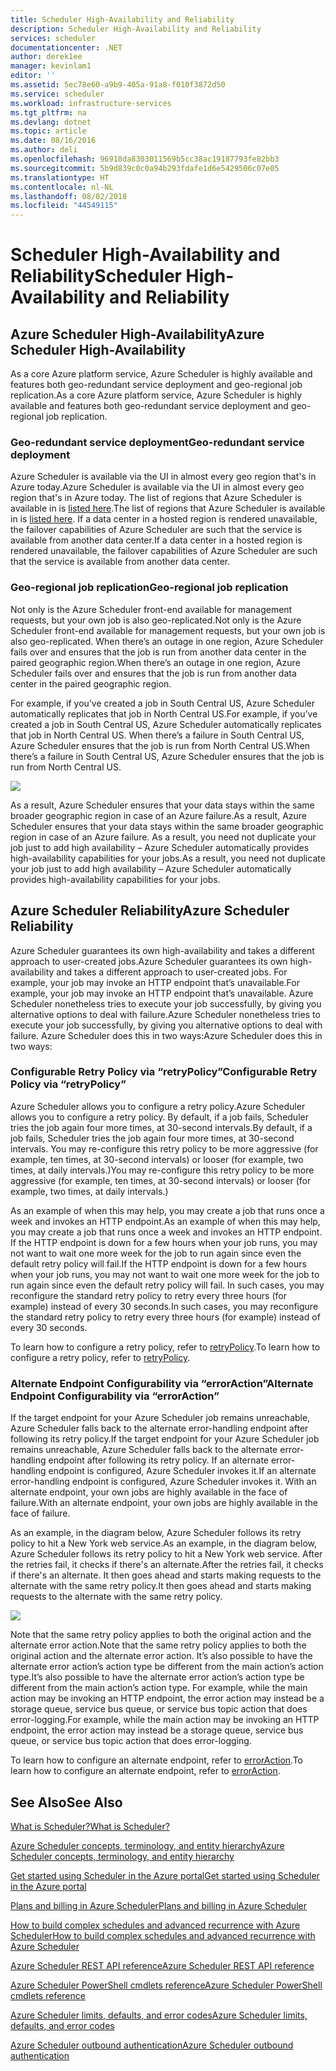 ```yaml
---
title: Scheduler High-Availability and Reliability
description: Scheduler High-Availability and Reliability
services: scheduler
documentationcenter: .NET
author: derek1ee
manager: kevinlam1
editor: ''
ms.assetid: 5ec78e60-a9b9-405a-91a8-f010f3872d50
ms.service: scheduler
ms.workload: infrastructure-services
ms.tgt_pltfrm: na
ms.devlang: dotnet
ms.topic: article
ms.date: 08/16/2016
ms.author: deli
ms.openlocfilehash: 96918da8303011569b5cc38ac19187793fe82bb3
ms.sourcegitcommit: 5b9d839c0c0a94b293fdafe1d6e5429506c07e05
ms.translationtype: HT
ms.contentlocale: nl-NL
ms.lasthandoff: 08/02/2018
ms.locfileid: "44549115"
---
```

# <a name="scheduler-high-availability-and-reliability"></a><span data-ttu-id="eb20b-103">Scheduler High-Availability and Reliability</span><span class="sxs-lookup"><span data-stu-id="eb20b-103">Scheduler High-Availability and Reliability</span></span>
## <a name="azure-scheduler-high-availability"></a><span data-ttu-id="eb20b-104">Azure Scheduler High-Availability</span><span class="sxs-lookup"><span data-stu-id="eb20b-104">Azure Scheduler High-Availability</span></span>
<span data-ttu-id="eb20b-105">As a core Azure platform service, Azure Scheduler is highly available and features both geo-redundant service deployment and geo-regional job replication.</span><span class="sxs-lookup"><span data-stu-id="eb20b-105">As a core Azure platform service, Azure Scheduler is highly available and features both geo-redundant service deployment and geo-regional job replication.</span></span>

### <a name="geo-redundant-service-deployment"></a><span data-ttu-id="eb20b-106">Geo-redundant service deployment</span><span class="sxs-lookup"><span data-stu-id="eb20b-106">Geo-redundant service deployment</span></span>
<span data-ttu-id="eb20b-107">Azure Scheduler is available via the UI in almost every geo region that's in Azure today.</span><span class="sxs-lookup"><span data-stu-id="eb20b-107">Azure Scheduler is available via the UI in almost every geo region that's in Azure today.</span></span> <span data-ttu-id="eb20b-108">The list of regions that Azure Scheduler is available in is [listed here](https://azure.microsoft.com/regions/#services).</span><span class="sxs-lookup"><span data-stu-id="eb20b-108">The list of regions that Azure Scheduler is available in is [listed here](https://azure.microsoft.com/regions/#services).</span></span> <span data-ttu-id="eb20b-109">If a data center in a hosted region is rendered unavailable, the failover capabilities of Azure Scheduler are such that the service is available from another data center.</span><span class="sxs-lookup"><span data-stu-id="eb20b-109">If a data center in a hosted region is rendered unavailable, the failover capabilities of Azure Scheduler are such that the service is available from another data center.</span></span>

### <a name="geo-regional-job-replication"></a><span data-ttu-id="eb20b-110">Geo-regional job replication</span><span class="sxs-lookup"><span data-stu-id="eb20b-110">Geo-regional job replication</span></span>
<span data-ttu-id="eb20b-111">Not only is the Azure Scheduler front-end available for management requests, but your own job is also geo-replicated.</span><span class="sxs-lookup"><span data-stu-id="eb20b-111">Not only is the Azure Scheduler front-end available for management requests, but your own job is also geo-replicated.</span></span> <span data-ttu-id="eb20b-112">When there’s an outage in one region, Azure Scheduler fails over and ensures that the job is run from another data center in the paired geographic region.</span><span class="sxs-lookup"><span data-stu-id="eb20b-112">When there’s an outage in one region, Azure Scheduler fails over and ensures that the job is run from another data center in the paired geographic region.</span></span>

<span data-ttu-id="eb20b-113">For example, if you’ve created a job in South Central US, Azure Scheduler automatically replicates that job in North Central US.</span><span class="sxs-lookup"><span data-stu-id="eb20b-113">For example, if you’ve created a job in South Central US, Azure Scheduler automatically replicates that job in North Central US.</span></span> <span data-ttu-id="eb20b-114">When there’s a failure in South Central US, Azure Scheduler ensures that the job is run from North Central US.</span><span class="sxs-lookup"><span data-stu-id="eb20b-114">When there’s a failure in South Central US, Azure Scheduler ensures that the job is run from North Central US.</span></span> 

![][1]

<span data-ttu-id="eb20b-115">As a result, Azure Scheduler ensures that your data stays within the same broader geographic region in case of an Azure failure.</span><span class="sxs-lookup"><span data-stu-id="eb20b-115">As a result, Azure Scheduler ensures that your data stays within the same broader geographic region in case of an Azure failure.</span></span> <span data-ttu-id="eb20b-116">As a result, you need not duplicate your job just to add high availability – Azure Scheduler automatically provides high-availability capabilities for your jobs.</span><span class="sxs-lookup"><span data-stu-id="eb20b-116">As a result, you need not duplicate your job just to add high availability – Azure Scheduler automatically provides high-availability capabilities for your jobs.</span></span>

## <a name="azure-scheduler-reliability"></a><span data-ttu-id="eb20b-117">Azure Scheduler Reliability</span><span class="sxs-lookup"><span data-stu-id="eb20b-117">Azure Scheduler Reliability</span></span>
<span data-ttu-id="eb20b-118">Azure Scheduler guarantees its own high-availability and takes a different approach to user-created jobs.</span><span class="sxs-lookup"><span data-stu-id="eb20b-118">Azure Scheduler guarantees its own high-availability and takes a different approach to user-created jobs.</span></span> <span data-ttu-id="eb20b-119">For example, your job may invoke an HTTP endpoint that’s unavailable.</span><span class="sxs-lookup"><span data-stu-id="eb20b-119">For example, your job may invoke an HTTP endpoint that’s unavailable.</span></span> <span data-ttu-id="eb20b-120">Azure Scheduler nonetheless tries to execute your job successfully, by giving you alternative options to deal with failure.</span><span class="sxs-lookup"><span data-stu-id="eb20b-120">Azure Scheduler nonetheless tries to execute your job successfully, by giving you alternative options to deal with failure.</span></span> <span data-ttu-id="eb20b-121">Azure Scheduler does this in two ways:</span><span class="sxs-lookup"><span data-stu-id="eb20b-121">Azure Scheduler does this in two ways:</span></span>

### <a name="configurable-retry-policy-via-retrypolicy"></a><span data-ttu-id="eb20b-122">Configurable Retry Policy via “retryPolicy”</span><span class="sxs-lookup"><span data-stu-id="eb20b-122">Configurable Retry Policy via “retryPolicy”</span></span>
<span data-ttu-id="eb20b-123">Azure Scheduler allows you to configure a retry policy.</span><span class="sxs-lookup"><span data-stu-id="eb20b-123">Azure Scheduler allows you to configure a retry policy.</span></span> <span data-ttu-id="eb20b-124">By default, if a job fails, Scheduler tries the job again four more times, at 30-second intervals.</span><span class="sxs-lookup"><span data-stu-id="eb20b-124">By default, if a job fails, Scheduler tries the job again four more times, at 30-second intervals.</span></span> <span data-ttu-id="eb20b-125">You may re-configure this retry policy to be more aggressive (for example, ten times, at 30-second intervals) or looser (for example, two times, at daily intervals.)</span><span class="sxs-lookup"><span data-stu-id="eb20b-125">You may re-configure this retry policy to be more aggressive (for example, ten times, at 30-second intervals) or looser (for example, two times, at daily intervals.)</span></span>

<span data-ttu-id="eb20b-126">As an example of when this may help, you may create a job that runs once a week and invokes an HTTP endpoint.</span><span class="sxs-lookup"><span data-stu-id="eb20b-126">As an example of when this may help, you may create a job that runs once a week and invokes an HTTP endpoint.</span></span> <span data-ttu-id="eb20b-127">If the HTTP endpoint is down for a few hours when your job runs, you may not want to wait one more week for the job to run again since even the default retry policy will fail.</span><span class="sxs-lookup"><span data-stu-id="eb20b-127">If the HTTP endpoint is down for a few hours when your job runs, you may not want to wait one more week for the job to run again since even the default retry policy will fail.</span></span> <span data-ttu-id="eb20b-128">In such cases, you may reconfigure the standard retry policy to retry every three hours (for example) instead of every 30 seconds.</span><span class="sxs-lookup"><span data-stu-id="eb20b-128">In such cases, you may reconfigure the standard retry policy to retry every three hours (for example) instead of every 30 seconds.</span></span>

<span data-ttu-id="eb20b-129">To learn how to configure a retry policy, refer to [retryPolicy](scheduler-concepts-terms.md#retrypolicy).</span><span class="sxs-lookup"><span data-stu-id="eb20b-129">To learn how to configure a retry policy, refer to [retryPolicy](scheduler-concepts-terms.md#retrypolicy).</span></span>

### <a name="alternate-endpoint-configurability-via-erroraction"></a><span data-ttu-id="eb20b-130">Alternate Endpoint Configurability via “errorAction”</span><span class="sxs-lookup"><span data-stu-id="eb20b-130">Alternate Endpoint Configurability via “errorAction”</span></span>
<span data-ttu-id="eb20b-131">If the target endpoint for your Azure Scheduler job remains unreachable, Azure Scheduler falls back to the alternate error-handling endpoint after following its retry policy.</span><span class="sxs-lookup"><span data-stu-id="eb20b-131">If the target endpoint for your Azure Scheduler job remains unreachable, Azure Scheduler falls back to the alternate error-handling endpoint after following its retry policy.</span></span> <span data-ttu-id="eb20b-132">If an alternate error-handling endpoint is configured, Azure Scheduler invokes it.</span><span class="sxs-lookup"><span data-stu-id="eb20b-132">If an alternate error-handling endpoint is configured, Azure Scheduler invokes it.</span></span> <span data-ttu-id="eb20b-133">With an alternate endpoint, your own jobs are highly available in the face of failure.</span><span class="sxs-lookup"><span data-stu-id="eb20b-133">With an alternate endpoint, your own jobs are highly available in the face of failure.</span></span>

<span data-ttu-id="eb20b-134">As an example, in the diagram below, Azure Scheduler follows its retry policy to hit a New York web service.</span><span class="sxs-lookup"><span data-stu-id="eb20b-134">As an example, in the diagram below, Azure Scheduler follows its retry policy to hit a New York web service.</span></span> <span data-ttu-id="eb20b-135">After the retries fail, it checks if there's an alternate.</span><span class="sxs-lookup"><span data-stu-id="eb20b-135">After the retries fail, it checks if there's an alternate.</span></span> <span data-ttu-id="eb20b-136">It then goes ahead and starts making requests to the alternate with the same retry policy.</span><span class="sxs-lookup"><span data-stu-id="eb20b-136">It then goes ahead and starts making requests to the alternate with the same retry policy.</span></span>

![][2]

<span data-ttu-id="eb20b-137">Note that the same retry policy applies to both the original action and the alternate error action.</span><span class="sxs-lookup"><span data-stu-id="eb20b-137">Note that the same retry policy applies to both the original action and the alternate error action.</span></span> <span data-ttu-id="eb20b-138">It’s also possible to have the alternate error action’s action type be different from the main action’s action type.</span><span class="sxs-lookup"><span data-stu-id="eb20b-138">It’s also possible to have the alternate error action’s action type be different from the main action’s action type.</span></span> <span data-ttu-id="eb20b-139">For example, while the main action may be invoking an HTTP endpoint, the error action may instead be a storage queue, service bus queue, or service bus topic action that does error-logging.</span><span class="sxs-lookup"><span data-stu-id="eb20b-139">For example, while the main action may be invoking an HTTP endpoint, the error action may instead be a storage queue, service bus queue, or service bus topic action that does error-logging.</span></span>

<span data-ttu-id="eb20b-140">To learn how to configure an alternate endpoint, refer to [errorAction](scheduler-concepts-terms.md#action-and-erroraction).</span><span class="sxs-lookup"><span data-stu-id="eb20b-140">To learn how to configure an alternate endpoint, refer to [errorAction](scheduler-concepts-terms.md#action-and-erroraction).</span></span>

## <a name="see-also"></a><span data-ttu-id="eb20b-141">See Also</span><span class="sxs-lookup"><span data-stu-id="eb20b-141">See Also</span></span>
 [<span data-ttu-id="eb20b-142">What is Scheduler?</span><span class="sxs-lookup"><span data-stu-id="eb20b-142">What is Scheduler?</span></span>](scheduler-intro.md)

 [<span data-ttu-id="eb20b-143">Azure Scheduler concepts, terminology, and entity hierarchy</span><span class="sxs-lookup"><span data-stu-id="eb20b-143">Azure Scheduler concepts, terminology, and entity hierarchy</span></span>](scheduler-concepts-terms.md)

 [<span data-ttu-id="eb20b-144">Get started using Scheduler in the Azure portal</span><span class="sxs-lookup"><span data-stu-id="eb20b-144">Get started using Scheduler in the Azure portal</span></span>](scheduler-get-started-portal.md)

 [<span data-ttu-id="eb20b-145">Plans and billing in Azure Scheduler</span><span class="sxs-lookup"><span data-stu-id="eb20b-145">Plans and billing in Azure Scheduler</span></span>](scheduler-plans-billing.md)

 [<span data-ttu-id="eb20b-146">How to build complex schedules and advanced recurrence with Azure Scheduler</span><span class="sxs-lookup"><span data-stu-id="eb20b-146">How to build complex schedules and advanced recurrence with Azure Scheduler</span></span>](scheduler-advanced-complexity.md)

 [<span data-ttu-id="eb20b-147">Azure Scheduler REST API reference</span><span class="sxs-lookup"><span data-stu-id="eb20b-147">Azure Scheduler REST API reference</span></span>](https://msdn.microsoft.com/library/mt629143)

 [<span data-ttu-id="eb20b-148">Azure Scheduler PowerShell cmdlets reference</span><span class="sxs-lookup"><span data-stu-id="eb20b-148">Azure Scheduler PowerShell cmdlets reference</span></span>](scheduler-powershell-reference.md)

 [<span data-ttu-id="eb20b-149">Azure Scheduler limits, defaults, and error codes</span><span class="sxs-lookup"><span data-stu-id="eb20b-149">Azure Scheduler limits, defaults, and error codes</span></span>](scheduler-limits-defaults-errors.md)

 [<span data-ttu-id="eb20b-150">Azure Scheduler outbound authentication</span><span class="sxs-lookup"><span data-stu-id="eb20b-150">Azure Scheduler outbound authentication</span></span>](scheduler-outbound-authentication.md)

[1]: https://docstestmedia1.blob.core.windows.net/azure-media/articles/scheduler/media/scheduler-high-availability-reliability/scheduler-high-availability-reliability-image1.png

[2]: https://docstestmedia1.blob.core.windows.net/azure-media/articles/scheduler/media/scheduler-high-availability-reliability/scheduler-high-availability-reliability-image2.png


